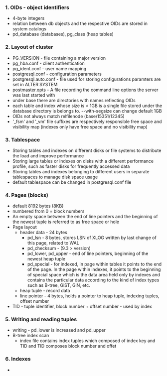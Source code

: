 ### 1. OIDs - object identifiers

- 4-byte integers 
- relation between db objects and the respective OIDs are stored in system catalogs
- pd_database (databases), pg_class (heap tables)

### 2. Layout of cluster

- PG_VERSION - file containing a major version
- pg_hba.conf - client authentication
- pg_ident.conf - user name mapping
- postgresql.conf - configuration parameters
- postgresql.auto.conf - file used for storing configurations paramters are set in ALTER SYSTEM
- postmaster.opts - A file recording the command line options the server was last started with
- under base there are directories with names reflecting OIDs
- each table and index whose size is < 1GB is a single file stored under the database directory is belongs to. --with-segsize can change default 1GB
- OIDs not always match relfilenode (base/15351/12345)
- '_fsm' and '_vm' file suffixes are respectively responsible free space and visibility map (indexes only have free space and no visibility map)

### 3. Tablespace

- Storing tables and indexes on different disks or file systems to distribute the load and improve performance
- Storing large tables or indexes on disks with a different performance profile, such as faster disks for frequently accessed data
- Storing tables and indexes belonging to different users in separate tablespaces to manage disk space usage
- default tablespace can be changed in postgresql.conf file

### 4. Pages (blocks)

- default 8192 bytes (8KB)
- numbered from 0 = block numbers
- An empty space between the end of line pointers and the beginning of the newest tuple is referred to as free space or hole
- Page layout
  - header data - 24 bytes
    - pd_lsn - 8 bytes, stores LSN of XLOG written by last change of this page, related to WAL
    - pd_checksum - (9.3 > version)
    - pd_lower, pd_upper - end of line pointers, beginning of the newest heap tuple
    - pd_special - for indexed, in page within tables it points to the end of the page. In the page within indexes, it points to the beginning of special space which is the data area held only by indexes and contains the particular data according to the kind of index types such as B-tree, GiST, GiN, etc.
  - heap tuple - record data
  - line pointer - 4 bytes, holds a pointer to heap tuple, indexing tuples, offset number
- TID - tuple identifier, block number + offset number - used by index

### 5. Writing and reading tuples

- writing - pd_lower is increased and pd_upper
- B-tree index scan 
  - index file contains index tuples which composed of index key and TID and TID composes block number and offet


### 6. Indexes

- 
